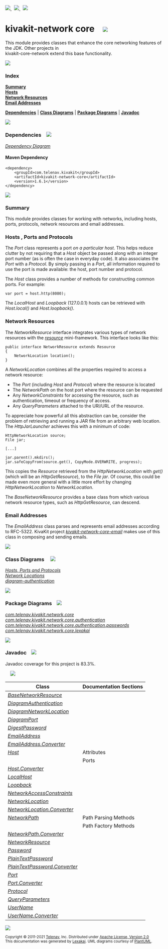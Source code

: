 [//]: # (start-user-text)

<a href="https://www.kivakit.org">
<img src="https://telenav.github.io/telenav-assets/images/icons/web-32.png" srcset="https://telenav.github.io/telenav-assets/images/icons/web-32-2x.png 2x"/>
</a>
&nbsp;
<a href="https://twitter.com/openkivakit">
<img src="https://telenav.github.io/telenav-assets/images/logos/twitter/twitter-32.png" srcset="https://telenav.github.io/telenav-assets/images/logos/twitter/twitter-32-2x.png 2x"/>
</a>
&nbsp;
<a href="https://kivakit.zulipchat.com">
<img src="https://telenav.github.io/telenav-assets/images/logos/zulip/zulip-32.png" srcset="https://telenav.github.io/telenav-assets/images/logos/zulip/zulip-32-2x.png 2x"/>
</a>

[//]: # (end-user-text)

# kivakit-network core &nbsp;&nbsp; <img src="https://telenav.github.io/telenav-assets/images/icons/nucleus-64.png" srcset="https://telenav.github.io/telenav-assets/images/icons/nucleus-64-2x.png 2x"/>

This module provides classes that enhance the core networking features of the JDK. Other projects in  
kivakit-core-network extend this base functionality.

<img src="https://telenav.github.io/telenav-assets/images/separators/horizontal-line-512.png" srcset="https://telenav.github.io/telenav-assets/images/separators/horizontal-line-512-2x.png 2x"/>

### Index

[**Summary**](#summary)  
[**Hosts**](#hosts)  
[**Network Resources**](#network-resources)  
[**Email Addresses**](#email-addresses)  

[**Dependencies**](#dependencies) | [**Class Diagrams**](#class-diagrams) | [**Package Diagrams**](#package-diagrams) | [**Javadoc**](#javadoc)

<img src="https://telenav.github.io/telenav-assets/images/separators/horizontal-line-512.png" srcset="https://telenav.github.io/telenav-assets/images/separators/horizontal-line-512-2x.png 2x"/>

### Dependencies <a name="dependencies"></a> &nbsp;&nbsp; <img src="https://telenav.github.io/telenav-assets/images/icons/dependencies-32.png" srcset="https://telenav.github.io/telenav-assets/images/icons/dependencies-32-2x.png 2x"/>

[*Dependency Diagram*](https://www.kivakit.org/1.6.1/lexakai/kivakit/kivakit-network/core/documentation/diagrams/dependencies.svg)

#### Maven Dependency

    <dependency>
        <groupId>com.telenav.kivakit</groupId>
        <artifactId>kivakit-network-core</artifactId>
        <version>1.6.1</version>
    </dependency>

<img src="https://telenav.github.io/telenav-assets/images/separators/horizontal-line-128.png" srcset="https://telenav.github.io/telenav-assets/images/separators/horizontal-line-128-2x.png 2x"/>

[//]: # (start-user-text)

### Summary <a name = "summary"></a>

This module provides classes for working with networks, including hosts, ports, protocols,
network resources and email addresses.

### Hosts <a name = "hosts"></a>, Ports and Protocols

The *Port* class represents a port *on a particular host*. This helps reduce clutter by not requiring
that a *Host* object be passed along with an integer port number (as is often the case in everyday
code). It also associates the *Port* with a *Protocol*. By simply passing in a *Port*, all information
required to use the port is made available: the host, port number and protocol.

The *Host* class provides a number of methods for constructing common ports. For example:

    var port = host.http(8080);

The *LocalHost* and *Loopback* (127.0.0.1) hosts can be retrieved with *Host.local()* and *Host.loopback()*.

### Network Resources <a name = "network-resources"></a>

The *NetworkResource* interface integrates various types of network resources with the [*resource*](../../resource/README.md)
mini-framework. This interface looks like this:

    public interface NetworkResource extends Resource
    {
        NetworkLocation location();
    }

A *NetworkLocation* combines all the properties required to access a network resource:

* The *Port* (including *Host* and *Protocol*) where the resource is located
* The *NetworkPath* on the host port where the resource can be requested
* Any *NetworkConstraints* for accessing the resource, such as authentication, timeout or
  frequency of access.
* Any *QueryParameters* attached to the URI/URL of the resource.

To appreciate how powerful all this abstraction can be, consider the problem of retrieving
and running a JAR file from an arbitrary web location. The *HttpJarLauncher* achieves this
with a minimum of code:

    HttpNetworkLocation source;
    File jar;

    [...]

    jar.parent().mkdirs();
    jar.safeCopyFrom(source.get(), CopyMode.OVERWRITE, progress);

This copies the *Resource* retrieved from the *HttpNetworkLocation* with *get()* (which will be
an *HttpGetResource*), to the *File* *jar*. Of course, this could be made even more general with
a little more effort by changing *HttpNetworkLocation* to *NetworkLocation*.

The *BaseNetworkResource* provides a base class from which various network resource types,
such as *HttpGetResource*, can descend.

### Email Addresses <a name = "email-addresses"></a>

The *EmailAddress* class parses and represents email addresses according to RFC-5322. KivaKit
project [*kivakit-network-core-email*](../email/README.md) makes use of this class in composing and sending emails.

[//]: # (end-user-text)

<img src="https://telenav.github.io/telenav-assets/images/separators/horizontal-line-128.png" srcset="https://telenav.github.io/telenav-assets/images/separators/horizontal-line-128-2x.png 2x"/>

### Class Diagrams <a name="class-diagrams"></a> &nbsp; &nbsp; <img src="https://telenav.github.io/telenav-assets/images/icons/diagram-40.png" srcset="https://telenav.github.io/telenav-assets/images/icons/diagram-40-2x.png 2x"/>

[*Hosts, Ports and Protocols*](https://www.kivakit.org/1.6.1/lexakai/kivakit/kivakit-network/core/documentation/diagrams/diagram-port.svg)  
[*Network Locations*](https://www.kivakit.org/1.6.1/lexakai/kivakit/kivakit-network/core/documentation/diagrams/diagram-network-location.svg)  
[*diagram-authentication*](https://www.kivakit.org/1.6.1/lexakai/kivakit/kivakit-network/core/documentation/diagrams/diagram-authentication.svg)

<img src="https://telenav.github.io/telenav-assets/images/separators/horizontal-line-128.png" srcset="https://telenav.github.io/telenav-assets/images/separators/horizontal-line-128-2x.png 2x"/>

### Package Diagrams <a name="package-diagrams"></a> &nbsp;&nbsp; <img src="https://telenav.github.io/telenav-assets/images/icons/box-24.png" srcset="https://telenav.github.io/telenav-assets/images/icons/box-24-2x.png 2x"/>

[*com.telenav.kivakit.network.core*](https://www.kivakit.org/1.6.1/lexakai/kivakit/kivakit-network/core/documentation/diagrams/com.telenav.kivakit.network.core.svg)  
[*com.telenav.kivakit.network.core.authentication*](https://www.kivakit.org/1.6.1/lexakai/kivakit/kivakit-network/core/documentation/diagrams/com.telenav.kivakit.network.core.authentication.svg)  
[*com.telenav.kivakit.network.core.authentication.passwords*](https://www.kivakit.org/1.6.1/lexakai/kivakit/kivakit-network/core/documentation/diagrams/com.telenav.kivakit.network.core.authentication.passwords.svg)  
[*com.telenav.kivakit.network.core.lexakai*](https://www.kivakit.org/1.6.1/lexakai/kivakit/kivakit-network/core/documentation/diagrams/com.telenav.kivakit.network.core.lexakai.svg)

<img src="https://telenav.github.io/telenav-assets/images/separators/horizontal-line-128.png" srcset="https://telenav.github.io/telenav-assets/images/separators/horizontal-line-128-2x.png 2x"/>

### Javadoc <a name="javadoc"></a> &nbsp;&nbsp; <img src="https://telenav.github.io/telenav-assets/images/icons/books-24.png" srcset="https://telenav.github.io/telenav-assets/images/icons/books-24-2x.png 2x"/>

Javadoc coverage for this project is 83.3%.  
  
&nbsp; &nbsp; <img src="https://telenav.github.io/telenav-assets/images/meters/meter-80-96.png" srcset="https://telenav.github.io/telenav-assets/images/meters/meter-80-96-2x.png 2x"/>




| Class | Documentation Sections |
|---|---|
| [*BaseNetworkResource*](https://www.kivakit.org/1.6.1/javadoc/kivakit/kivakit.network.core/////////////////////////////////////////////////////.html) |  |  
| [*DiagramAuthentication*](https://www.kivakit.org/1.6.1/javadoc/kivakit/kivakit.network.core///////////////////////////////////////////////////////////////.html) |  |  
| [*DiagramNetworkLocation*](https://www.kivakit.org/1.6.1/javadoc/kivakit/kivakit.network.core////////////////////////////////////////////////////////////////.html) |  |  
| [*DiagramPort*](https://www.kivakit.org/1.6.1/javadoc/kivakit/kivakit.network.core/////////////////////////////////////////////////////.html) |  |  
| [*DigestPassword*](https://www.kivakit.org/1.6.1/javadoc/kivakit/kivakit.network.core/////////////////////////////////////////////////////////////////////////.html) |  |  
| [*EmailAddress*](https://www.kivakit.org/1.6.1/javadoc/kivakit/kivakit.network.core//////////////////////////////////////////////.html) |  |  
| [*EmailAddress.Converter*](https://www.kivakit.org/1.6.1/javadoc/kivakit/kivakit.network.core////////////////////////////////////////////////////////.html) |  |  
| [*Host*](https://www.kivakit.org/1.6.1/javadoc/kivakit/kivakit.network.core//////////////////////////////////////.html) | Attributes |  
| | Ports |  
| [*Host.Converter*](https://www.kivakit.org/1.6.1/javadoc/kivakit/kivakit.network.core////////////////////////////////////////////////.html) |  |  
| [*LocalHost*](https://www.kivakit.org/1.6.1/javadoc/kivakit/kivakit.network.core///////////////////////////////////////////.html) |  |  
| [*Loopback*](https://www.kivakit.org/1.6.1/javadoc/kivakit/kivakit.network.core//////////////////////////////////////////.html) |  |  
| [*NetworkAccessConstraints*](https://www.kivakit.org/1.6.1/javadoc/kivakit/kivakit.network.core//////////////////////////////////////////////////////////.html) |  |  
| [*NetworkLocation*](https://www.kivakit.org/1.6.1/javadoc/kivakit/kivakit.network.core/////////////////////////////////////////////////.html) |  |  
| [*NetworkLocation.Converter*](https://www.kivakit.org/1.6.1/javadoc/kivakit/kivakit.network.core///////////////////////////////////////////////////////////.html) |  |  
| [*NetworkPath*](https://www.kivakit.org/1.6.1/javadoc/kivakit/kivakit.network.core/////////////////////////////////////////////.html) | Path Parsing Methods |  
| | Path Factory Methods |  
| [*NetworkPath.Converter*](https://www.kivakit.org/1.6.1/javadoc/kivakit/kivakit.network.core///////////////////////////////////////////////////////.html) |  |  
| [*NetworkResource*](https://www.kivakit.org/1.6.1/javadoc/kivakit/kivakit.network.core/////////////////////////////////////////////////.html) |  |  
| [*Password*](https://www.kivakit.org/1.6.1/javadoc/kivakit/kivakit.network.core/////////////////////////////////////////////////////////.html) |  |  
| [*PlainTextPassword*](https://www.kivakit.org/1.6.1/javadoc/kivakit/kivakit.network.core////////////////////////////////////////////////////////////////////////////.html) |  |  
| [*PlainTextPassword.Converter*](https://www.kivakit.org/1.6.1/javadoc/kivakit/kivakit.network.core//////////////////////////////////////////////////////////////////////////////////////.html) |  |  
| [*Port*](https://www.kivakit.org/1.6.1/javadoc/kivakit/kivakit.network.core//////////////////////////////////////.html) |  |  
| [*Port.Converter*](https://www.kivakit.org/1.6.1/javadoc/kivakit/kivakit.network.core////////////////////////////////////////////////.html) |  |  
| [*Protocol*](https://www.kivakit.org/1.6.1/javadoc/kivakit/kivakit.network.core//////////////////////////////////////////.html) |  |  
| [*QueryParameters*](https://www.kivakit.org/1.6.1/javadoc/kivakit/kivakit.network.core/////////////////////////////////////////////////.html) |  |  
| [*UserName*](https://www.kivakit.org/1.6.1/javadoc/kivakit/kivakit.network.core/////////////////////////////////////////////////////////.html) |  |  
| [*UserName.Converter*](https://www.kivakit.org/1.6.1/javadoc/kivakit/kivakit.network.core///////////////////////////////////////////////////////////////////.html) |  |  

[//]: # (start-user-text)



[//]: # (end-user-text)

<img src="https://telenav.github.io/telenav-assets/images/separators/horizontal-line-512.png" srcset="https://telenav.github.io/telenav-assets/images/separators/horizontal-line-512-2x.png 2x"/>

<sub>Copyright &#169; 2011-2021 [Telenav](https://telenav.com), Inc. Distributed under [Apache License, Version 2.0](LICENSE)</sub>  
<sub>This documentation was generated by [Lexakai](https://lexakai.org). UML diagrams courtesy of [PlantUML](https://plantuml.com).</sub>
